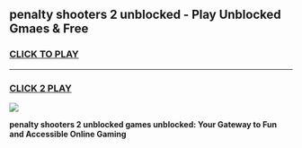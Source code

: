 
## penalty shooters 2 unblocked - Play Unblocked Gmaes & Free
<h3>
<a href="https://news.freeplayer.one?title=penalty_shooters_2_unblocked&ref=16F">CLICK TO PLAY</a></h3>
<hr>

<h3>
<a href="https://news.freeplayer.one?title=penalty_shooters_2_unblocked&ref=16F">CLICK 2 PLAY</a>
  
</h3>

<a href="https://news.freeplayer.one?title=penalty_shooters_2_unblocked&ref=16F/"><img src="https://clearcache.store/games.png"></a>


**penalty shooters 2 unblocked games unblocked: Your Gateway to Fun and Accessible Online Gaming**
